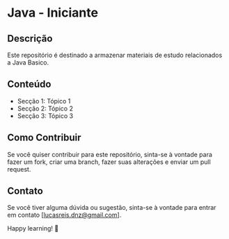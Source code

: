 # Java - Iniciante

## Descrição
Este repositório é destinado a armazenar materiais de estudo relacionados a Java Basico.

## Conteúdo
- Secção 1: Tópico 1
- Secção 2: Tópico 2
- Secção 3: Tópico 3

## Como Contribuir
Se você quiser contribuir para este repositório, sinta-se à vontade para fazer um fork, criar uma branch, fazer suas alterações e enviar um pull request.


## Contato
Se você tiver alguma dúvida ou sugestão, sinta-se à vontade para entrar em contato [lucasreis.dnz@gmail.com].

Happy learning! 🚀


